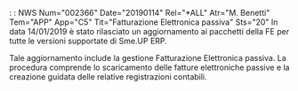  :  : NWS Num="002366" Date="20190114" Rel="\*ALL" Atr="M. Benetti" Tem="APP" App="C5" Tit="Fatturazione Elettronica passiva" Sts="20"
In data 14/01/2019 è stato rilasciato un aggiornamento ai pacchetti della FE per tutte le versioni
supportate di Sme.UP ERP.

Tale aggiornamento include la gestione Fatturazione Elettronica passiva.
La procedura comprende lo scaricamento delle fatture elettroniche passive e la creazione guidata delle relative registrazioni contabili.
